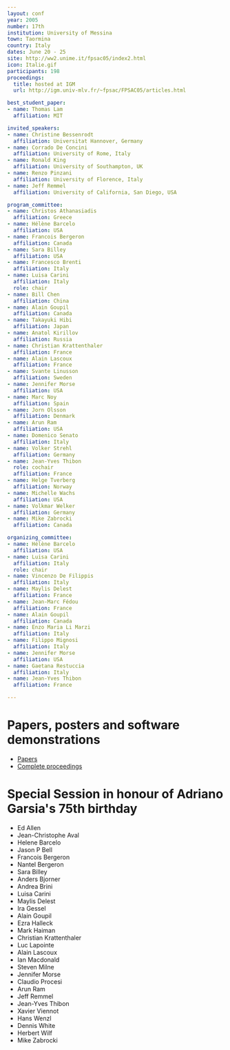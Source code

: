 ```yaml
---
layout: conf
year: 2005
number: 17th
institution: University of Messina
town: Taormina
country: Italy
dates: June 20 - 25
site: http://ww2.unime.it/fpsac05/index2.html
icon: Italie.gif
participants: 198
proceedings:
  title: hosted at IGM
  url: http://igm.univ-mlv.fr/~fpsac/FPSAC05/articles.html

best_student_paper:
- name: Thomas Lam
  affiliation: MIT

invited_speakers:
- name: Christine Bessenrodt
  affiliation: Universitat Hannover, Germany
- name: Corrado De Concini
  affiliation: University of Rome, Italy
- name: Ronald King
  affiliation: University of Southampton, UK
- name: Renzo Pinzani
  affiliation: University of Florence, Italy
- name: Jeff Remmel
  affiliation: University of California, San Diego, USA

program_committee:
- name: Christos Athanasiadis
  affiliation: Greece
- name: Hélène Barcelo
  affiliation: USA
- name: Francois Bergeron
  affiliation: Canada
- name: Sara Billey
  affiliation: USA
- name: Francesco Brenti
  affiliation: Italy
- name: Luisa Carini
  affiliation: Italy
  role: chair
- name: Bill Chen
  affiliation: China
- name: Alain Goupil
  affiliation: Canada
- name: Takayuki Hibi
  affiliation: Japan
- name: Anatol Kirillov
  affiliation: Russia
- name: Christian Krattenthaler
  affiliation: France
- name: Alain Lascoux
  affiliation: France
- name: Svante Linusson
  affiliation: Sweden
- name: Jennifer Morse
  affiliation: USA
- name: Marc Noy
  affiliation: Spain
- name: Jorn Olsson
  affiliation: Denmark
- name: Arun Ram
  affiliation: USA
- name: Domenico Senato
  affiliation: Italy
- name: Volker Strehl
  affiliation: Germany
- name: Jean-Yves Thibon
  role: cochair
  affiliation: France
- name: Helge Tverberg
  affiliation: Norway
- name: Michelle Wachs
  affiliation: USA
- name: Volkmar Welker
  affiliation: Germany
- name: Mike Zabrocki
  affiliation: Canada

organizing_committee:
- name: Hélène Barcelo
  affiliation: USA
- name: Luisa Carini
  affiliation: Italy
  role: chair
- name: Vincenzo De Filippis
  affiliation: Italy
- name: Maylis Delest
  affiliation: France
- name: Jean-Marc Fédou
  affiliation: France
- name: Alain Goupil
  affiliation: Canada
- name: Enzo Maria Li Marzi
  affiliation: Italy
- name: Filippo Mignosi
  affiliation: Italy
- name: Jennifer Morse
  affiliation: USA
- name: Gaetana Restuccia
  affiliation: Italy
- name: Jean-Yves Thibon
  affiliation: France

---
```


# Papers, posters and software demonstrations
- [Papers](https://fpsac-archive.github.io/FPSAC05/articles.html)
- [Complete proceedings](https://fpsac-archive.github.io/FPSAC05/FPSAC05.pdf)

# Special Session in honour of Adriano Garsia's 75th birthday

- Ed Allen
- Jean-Christophe Aval
- Helene Barcelo
- Jason P Bell
- Francois Bergeron
- Nantel Bergeron 
- Sara Billey
- Anders Bjorner
- Andrea Brini
- Luisa Carini
- Maylis Delest
- Ira Gessel
- Alain Goupil
- Ezra Halleck
- Mark Haiman
- Christian Krattenthaler
- Luc Lapointe
- Alain Lascoux
- Ian Macdonald
- Steven Milne
- Jennifer Morse
- Claudio Procesi
- Arun Ram
- Jeff Remmel
- Jean-Yves Thibon
- Xavier Viennot
- Hans Wenzl
- Dennis White
- Herbert Wilf
- Mike Zabrocki
